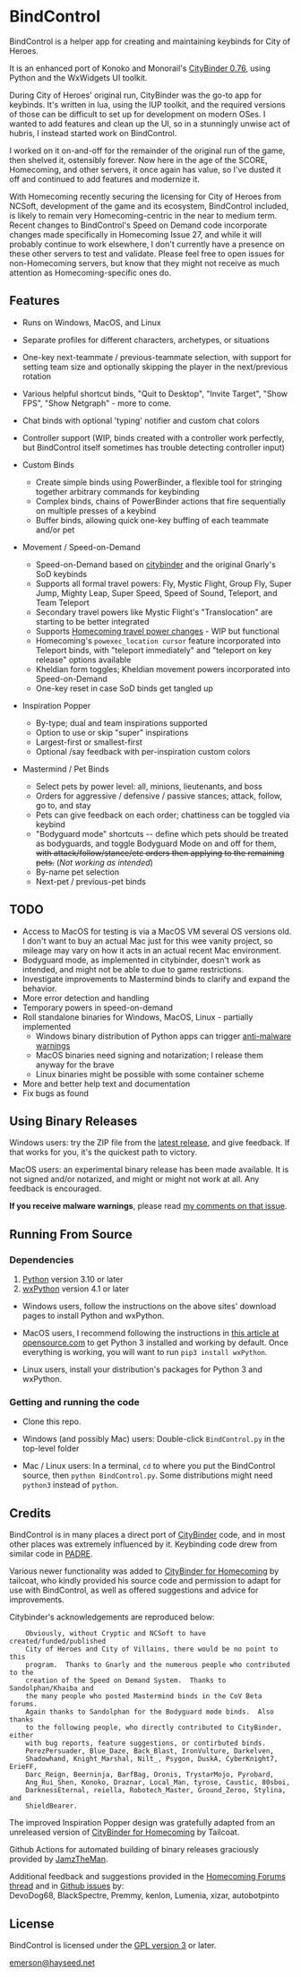 BindControl
===========

BindControl is a helper app for creating and maintaining keybinds for City of Heroes.

It is an enhanced port of Konoko and Monorail's [CityBinder 0.76](http://sourceforge.net/projects/citybinder/), using Python and the WxWidgets UI toolkit.

During City of Heroes' original run, CityBinder was the go-to app for keybinds.  It's written in lua, using the IUP toolkit, and the required versions of those can be difficult to set up for development on modern OSes.  I wanted to add features and clean up the UI, so in a stunningly unwise act of hubris, I instead started work on BindControl.

I worked on it on-and-off for the remainder of the original run of the game, then shelved it, ostensibly forever.  Now here in the age of the SCORE, Homecoming, and other servers, it once again has value, so I've dusted it off and continued to add features and modernize it.

With Homecoming recently securing the licensing for City of Heroes from NCSoft, development of the game and its ecosystem, BindControl included, is likely to remain very Homecoming-centric in the near to medium term.  Recent changes to BindControl's Speed on Demand code incorporate changes made specifically in Homecoming Issue 27, and while it will probably continue to work elsewhere, I don't currently have a presence on these other servers to test and validate.  Please feel free to open issues for non-Homecoming servers, but know that they might not receive as much attention as Homecoming-specific ones do.

Features
--------

* Runs on Windows, MacOS, and Linux
* Separate profiles for different characters, archetypes, or situations
* One-key next-teammate / previous-teammate selection, with support for setting team size and optionally skipping the player in the next/previous rotation
* Various helpful shortcut binds, "Quit to Desktop", "Invite Target", "Show FPS", "Show Netgraph" - more to come.
* Chat binds with optional 'typing' notifier and custom chat colors
* Controller support (WIP, binds created with a controller work perfectly, but BindControl itself sometimes has trouble detecting controller input)

* Custom Binds
    * Create simple binds using PowerBinder, a flexible tool for stringing together arbitrary commands for keybinding
    * Complex binds, chains of PowerBinder actions that fire sequentially on multiple presses of a keybind
    * Buffer binds, allowing quick one-key buffing of each teammate and/or pet
* Movement / Speed-on-Demand
    * Speed-on-Demand based on [citybinder](http://sourceforge.net/projects/citybinder/) and the original Gnarly's SoD keybinds
    * Supports all formal travel powers:  Fly, Mystic Flight, Group Fly, Super Jump, Mighty Leap, Super Speed, Speed of Sound, Teleport, and Team Teleport
    * Secondary travel powers like Mystic Flight's "Translocation" are starting to be better integrated
    * Supports [Homecoming travel power changes](https://forums.homecomingservers.com/topic/27807-travel-power-updates-in-issue-27-page-2/) - WIP but functional
    * Homecoming's <code>powexec_location cursor</code> feature incorporated into Teleport binds, with "teleport immediately" and "teleport on key release" options available
    * Kheldian form toggles;  Kheldian movement powers incorporated into Speed-on-Demand
    * One-key reset in case SoD binds get tangled up
* Inspiration Popper
    * By-type; dual and team inspirations supported
    * Option to use or skip "super" inspirations
    * Largest-first or smallest-first
    * Optional /say feedback with per-inspiration custom colors
* Mastermind / Pet Binds
    * Select pets by power level: all, minions, lieutenants, and boss
    * Orders for aggressive / defensive / passive stances; attack, follow, go to, and stay
    * Pets can give feedback on each order;  chattiness can be toggled via keybind
    * "Bodyguard mode" shortcuts -- define which pets should be treated as bodyguards, and toggle Bodyguard Mode on and off for them, <strike>with attack/follow/stance/etc orders then applying to the remaining pets.</strike> (<i>Not working as intended</i>)
    * By-name pet selection
    * Next-pet / previous-pet binds

TODO
----

* Access to MacOS for testing is via a MacOS VM several OS versions old.  I don't want to buy an actual Mac just for this wee vanity project, so mileage may vary on how it acts in an actual recent Mac environment.
* Bodyguard mode, as implemented in citybinder, doesn't work as intended, and might not be able to due to game restrictions.
* Investigate improvements to Mastermind binds to clarify and expand the behavior.
* More error detection and handling
* Temporary powers in speed-on-demand
* Roll standalone binaries for Windows, MacOS, Linux - partially implemented
    * Windows binary distribution of Python apps can trigger <a href="Help/MalwareWarnings.md">anti-malware warnings</a>
    * MacOS binaries need signing and notarization;  I release them anyway for the brave
    * Linux binaries might be possible with some container scheme
* More and better help text and documentation
* Fix bugs as found

Using Binary Releases
---------------------

Windows users:  try the ZIP file from the [latest release](https://github.com/emersonrp/bindcontrol/releases), and give feedback.  If that works for you, it's the quickest path to victory.

MacOS users:  an experimental binary release has been made available.  It is not signed and/or notarized, and might or might not work at all.  Any feedback is encouraged.

<b>If you receive malware warnings</b>, please read <a href="Help/MalwareWarnings.md">my comments on that issue</a>.

Running From Source
-------------------

### Dependencies

1. [Python](https://www.python.org) version 3.10 or later
2. [wxPython](https://www.wxpython.org) version 4.1 or later

* Windows users, follow the instructions on the above sites' download pages to install Python and wxPython.

* MacOS users, I recommend following the instructions in [this article at opensource.com](https://www.opensource.com/article/19/5/python-3-default-mac) to get Python 3 installed and working by default.  Once everything is working, you will want to run `pip3 install wxPython`.

* Linux users, install your distribution's packages for Python 3 and wxPython.

### Getting and running the code

* Clone this repo.

* Windows (and possibly Mac) users:  Double-click `BindControl.py` in the top-level folder

* Mac / Linux users: In a terminal, `cd` to where you put the BindControl source, then `python BindControl.py`.  Some distributions might need `python3` instead of `python`.

Credits
-------

BindControl is in many places a direct port of [CityBinder](http://sourceforge.net/projects/citybinder/) code, and in most other places was extremely influenced by it.  Keybinding code drew from similar code in [PADRE](https://padre.perlide.org/).

Various newer functionality was added to [CityBinder for Homecoming](https://sourceforge.net/projects/citybinder-for-homecoming/) by tailcoat, who kindly provided his source code and permission to adapt for use with BindControl, as well as offered suggestions and advice for improvements.

Citybinder's acknowledgements are reproduced below:
```
    Obviously, without Cryptic and NCSoft to have created/funded/published
    City of Heroes and City of Villains, there would be no point to this
    program.  Thanks to Gnarly and the numerous people who contributed to the
    creation of the Speed on Demand System.  Thanks to Sandolphan/Khaiba and
    the many people who posted Mastermind binds in the CoV Beta forums.
    Again thanks to Sandolphan for the Bodyguard mode binds.  Also thanks
    to the following people, who directly contributed to CityBinder, either
    with bug reports, feature suggestions, or contirbuted binds.
    PerezPersuader, Blue_Daze, Back_Blast, IronVulture, Darkelven,
    Shadowhand, Knight_Marshal, Nilt_, Psygon, DuskA, CyberKnight7, ErieFF,
    Darc_Reign, Beerninja, BarfBag, Oronis, TrystarMojo, Pyrobard,
    Ang_Rui_Shen, Konoko, Draznar, Local_Man, tyrose, Caustic, 80sboi,
    DarknessEternal, reiella, Robotech_Master, Ground_Zeroo, Stylina, and
    ShieldBearer.
```

The improved Inspiration Popper design was gratefully adapted from an unreleased version of [CityBinder for Homecoming](https://sourceforge.net/projects/citybinder-for-homecoming/) by Tailcoat.

Github Actions for automated building of binary releases graciously provided by <a href="https://github.com/JamzTheMan">JamzTheMan</a>.

Additional feedback and suggestions provided in the <a href="https://forums.homecomingservers.com/topic/38674-bindcontrol-alternative-to-citybinder/">Homecoming Forums thread</a> and in <a href="https://github.com/emersonrp/bindcontrol/issues">Github issues</a> by:<br>
DevoDog68, BlackSpectre, Premmy, kenlon, Lumenia, xizar, autobotpinto


License
-------

BindControl is licensed under the <a href="Help/LICENSE.html">GPL version 3</a> or later.


emerson@hayseed.net
